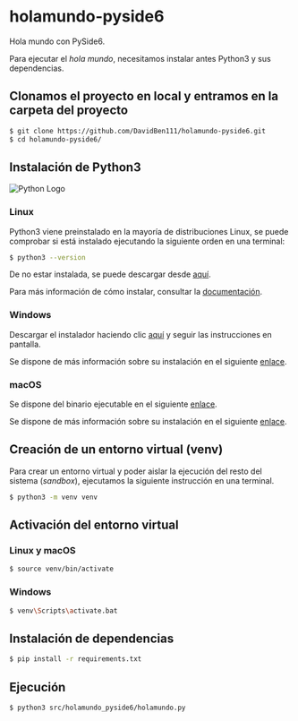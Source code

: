 # holamundo-pyside6

Hola mundo con PySide6.

Para ejecutar el *hola mundo*, necesitamos instalar antes Python3 y sus dependencias.

## Clonamos el proyecto en local y entramos en la carpeta del proyecto

```bash
$ git clone https://github.com/DavidBen111/holamundo-pyside6.git
$ cd holamundo-pyside6/
```

## Instalación de Python3

![Python Logo](https://upload.wikimedia.org/wikipedia/commons/c/c3/Python-logo-notext.svg)

### Linux
Python3 viene preinstalado en la mayoría de distribuciones Linux, se puede comprobar si está instalado ejecutando la siguiente orden en una terminal:

```bash
$ python3 --version
```

De no estar instalada, se puede descargar desde [aquí](https://www.python.org/downloads/).

Para más información de cómo instalar, consultar la [documentación](https://docs.python.org/3/).

### Windows
Descargar el instalador haciendo clic [aquí](https://www.python.org/downloads/windows/) y seguir las instrucciones en pantalla.

Se dispone de más información sobre su instalación en el siguiente [enlace](https://docs.python.org/3/using/windows.html).

### macOS
Se dispone del binario ejecutable en el siguiente [enlace](https://www.python.org/downloads/mac-osx/).

Se dispone de más información sobre su instalación en el siguiente [enlace](https://docs.python.org/3/using/mac.html).

## Creación de un entorno virtual (venv)

Para crear un entorno virtual y poder aislar la ejecución del resto del sistema (*sandbox*), ejecutamos la siguiente instrucción en una terminal.

```bash
$ python3 -m venv venv
```

## Activación del entorno virtual

### Linux y macOS
```bash
$ source venv/bin/activate
```

### Windows
```bash
$ venv\Scripts\activate.bat
```

## Instalación de dependencias
```bash
$ pip install -r requirements.txt
```

## Ejecución
```bash
$ python3 src/holamundo_pyside6/holamundo.py
```

